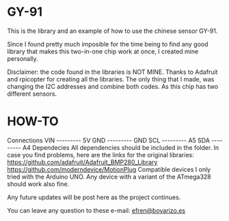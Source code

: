 # GY-91
This is the library and an example of how to use the chinese sensor GY-91.

Since I found pretty much imposible for the time being to find any good library that makes this two-in-one chip work at once, I created mine personally. 

Disclaimer: the code found in the libraries is NOT MINE. Thanks to Adafruit and rpicopter for creating all the libraries. The only thing that I made, was changing the I2C addresses and combine both codes. As this chip has two different sensors.


# HOW-TO
 Connections
    VIN --------- 5V
    GND --------- GND
    SCL --------- A5
    SDA --------- A4
 Dependecies
    All dependencies should be included in the folder. In case you find problems, here are the links for the original libraries:
       https://github.com/adafruit/Adafruit_BMP280_Library
       https://github.com/moderndevice/MotionPlug
 Compatible devices
    I only tried with the Arduino UNO. Any device with a variant of the ATmega328 should work also fine.
 
Any future updates will be post here as the project continues.

You can leave any question to these e-mail: efren@boyarizo.es
